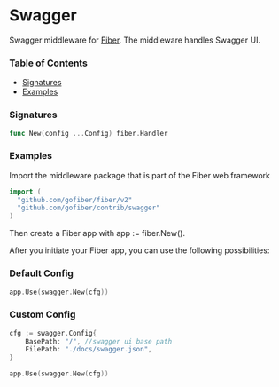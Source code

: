 # Swagger
Swagger middleware for [Fiber](https://github.com/gofiber/fiber). The middleware handles Swagger UI. 

### Table of Contents
- [Signatures](#signatures)
- [Examples](#examples)


### Signatures
```go
func New(config ...Config) fiber.Handler
```

### Examples
Import the middleware package that is part of the Fiber web framework
```go
import (
  "github.com/gofiber/fiber/v2"
  "github.com/gofiber/contrib/swagger"
)
```

Then create a Fiber app with app := fiber.New().

After you initiate your Fiber app, you can use the following possibilities:

### Default Config

```go
app.Use(swagger.New(cfg))
```

### Custom Config

```go
cfg := swagger.Config{
    BasePath: "/", //swagger ui base path
    FilePath: "./docs/swagger.json",
}

app.Use(swagger.New(cfg))
```
